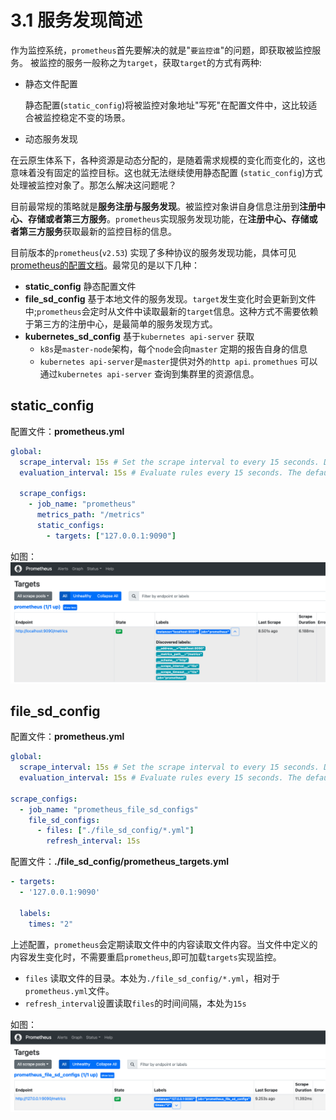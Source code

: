 # 3.1 服务发现简述

作为监控系统，`prometheus`首先要解决的就是"`要监控谁`"的问题，即获取被监控服务。 被监控的服务一般称之为`target`，获取`target`的方式有两种:

- 静态文件配置  

  静态配置(`static_config`)将被监控对象地址"写死"在配置文件中，这比较适合被监控稳定不变的场景。

- 动态服务发现  


​	在云原生体系下，各种资源是动态分配的，是随着需求规模的变化而变化的，这也意味着没有固定的监控目标。这也就无法继续使用静态配置	(`static_config`)方式处理被监控对象了。那怎么解决这问题呢？

​	目前最常规的策略就是**服务注册与服务发现**。被监控对象讲自身信息注册到**注册中心、存储或者第三方服务**。`prometheus`实现服务发现功能，在**注册中心、存储或者第三方服务**获取最新的监控目标的信息。



目前版本的`prometheus`(`v2.53`) 实现了多种协议的服务发现功能，具体可见[prometheus的配置文档](https://prometheus.io/docs/prometheus/2.53/configuration/configuration/)。最常见的是以下几种：

- **static_config** 静态配置文件
- **file_sd_config** 基于本地文件的服务发现。`target`发生变化时会更新到文件中;`prometheus`会定时从文件中读取最新的`target`信息。这种方式不需要依赖于第三方的注册中心，是最简单的服务发现方式。
- **kubernetes_sd_config** 基于`kubernetes api-server` 获取
  - `k8s`是`master-node`架构，每个`node`会向`master` 定期的报告自身的信息
  - `kubernetes api-server`是`master`提供对外`的http api`. `promethues` 可以通过`kubernetes api-server` 查询到集群里的资源信息。




## static_config

配置文件：**prometheus.yml**

```yaml
global:
  scrape_interval: 15s # Set the scrape interval to every 15 seconds. Default is every 1 minute.
  evaluation_interval: 15s # Evaluate rules every 15 seconds. The default is every 1 minute.

  scrape_configs:
    - job_name: "prometheus"
      metrics_path: "/metrics"
      static_configs:
        - targets: ["127.0.0.1:9090"]
```

如图：  
![prometheus_static_config](./src/prometheus_static_config.png)


## file_sd_config


配置文件：**prometheus.yml**

```yaml
global:
  scrape_interval: 15s # Set the scrape interval to every 15 seconds. Default is every 1 minute.
  evaluation_interval: 15s # Evaluate rules every 15 seconds. The default is every 1 minute.

scrape_configs:
  - job_name: "prometheus_file_sd_configs"
    file_sd_configs:
      - files: ["./file_sd_config/*.yml"]
        refresh_interval: 15s
```



配置文件：**./file_sd_config/prometheus_targets.yml**

```yaml
- targets:
  - '127.0.0.1:9090'

  labels:
    times: "2"
```

上述配置，`prometheus`会定期读取文件中的内容读取文件内容。当文件中定义的内容发生变化时，不需要重启`prometheus`,即可加载`targets`实现监控。

- `files` 读取文件的目录。本处为`./file_sd_config/*.yml`，相对于`prometheus.yml`文件。
- `refresh_interval`设置读取`files`的时间间隔，本处为`15s`


如图：  
![prometheus_file_sd_configs](./src/prometheus_file_sd_configs.png)